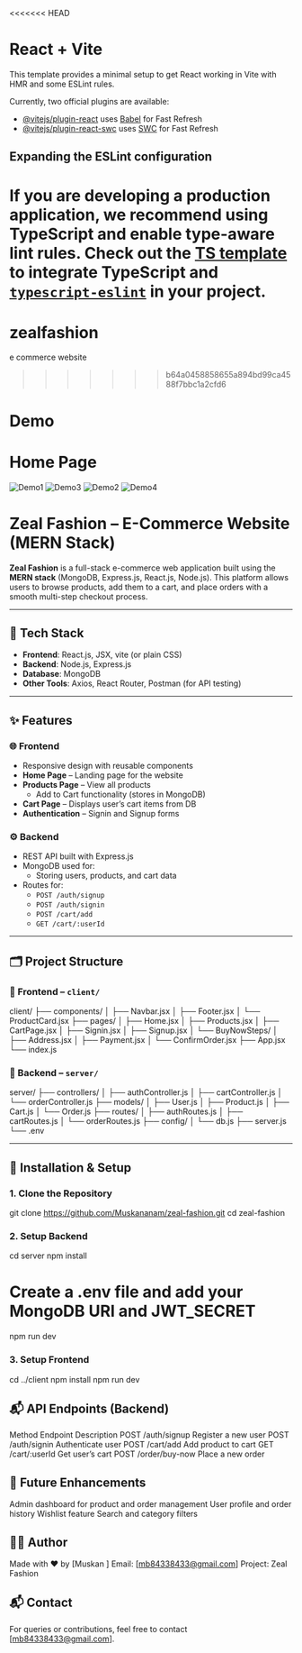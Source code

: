 <<<<<<< HEAD
# React + Vite

This template provides a minimal setup to get React working in Vite with HMR and some ESLint rules.

Currently, two official plugins are available:

- [@vitejs/plugin-react](https://github.com/vitejs/vite-plugin-react/blob/main/packages/plugin-react/README.md) uses [Babel](https://babeljs.io/) for Fast Refresh
- [@vitejs/plugin-react-swc](https://github.com/vitejs/vite-plugin-react-swc) uses [SWC](https://swc.rs/) for Fast Refresh

## Expanding the ESLint configuration

If you are developing a production application, we recommend using TypeScript and enable type-aware lint rules. Check out the [TS template](https://github.com/vitejs/vite/tree/main/packages/create-vite/template-react-ts) to integrate TypeScript and [`typescript-eslint`](https://typescript-eslint.io) in your project.
=======
# zealfashion
e commerce website
>>>>>>> b64a0458858655a894bd99ca4588f7bbc1a2cfd6
>>>>>>> 
  # Demo 
  # Home Page

![Demo1](./src/assets/Demo1.png)
![Demo3](./src/assets/Demo3.png)
![Demo2](./src/assets/Demo2.png)
![Demo4](./src/assets/Demo4.png)

#  Zeal Fashion – E-Commerce Website (MERN Stack)

**Zeal Fashion** is a full-stack e-commerce web application built using the **MERN stack** (MongoDB, Express.js, React.js, Node.js). This platform allows users to browse products, add them to a cart, and place orders with a smooth multi-step checkout process.

---

## 🧩 Tech Stack

- **Frontend**: React.js, JSX, vite (or plain CSS)
- **Backend**: Node.js, Express.js
- **Database**: MongoDB
- **Other Tools**: Axios, React Router, Postman (for API testing)

---

## ✨ Features

### 🌐 Frontend

- Responsive design with reusable components
- **Home Page** – Landing page for the website
- **Products Page** – View all products
  - Add to Cart functionality (stores in MongoDB)
- **Cart Page** – Displays user’s cart items from DB
- **Authentication** – Signin and Signup forms

### ⚙️ Backend

- REST API built with Express.js
- MongoDB used for:
  - Storing users, products, and cart data
- Routes for:
  - `POST /auth/signup`
  - `POST /auth/signin`
  - `POST /cart/add`
  - `GET /cart/:userId`

---

## 🗂️ Project Structure

### 📁 Frontend – `client/`

client/ ├── components/ │ ├── Navbar.jsx │ ├── Footer.jsx │ └── ProductCard.jsx ├── pages/ │ ├── Home.jsx │ ├── Products.jsx │ ├── CartPage.jsx │ ├── Signin.jsx │ ├── Signup.jsx │ └── BuyNowSteps/ │ ├── Address.jsx │ ├── Payment.jsx │ └── ConfirmOrder.jsx ├── App.jsx └── index.js


### 📁 Backend – `server/`

server/ ├── controllers/ │ ├── authController.js │ ├── cartController.js │ └── orderController.js ├── models/ │ ├── User.js │ ├── Product.js │ ├── Cart.js │ └── Order.js ├── routes/ │ ├── authRoutes.js │ ├── cartRoutes.js │ └── orderRoutes.js ├── config/ │ └── db.js ├── server.js └── .env


---

## 🔌 Installation & Setup

### 1. Clone the Repository


git clone https://github.com/Muskananam/zeal-fashion.git
cd zeal-fashion

### 2. Setup Backend
cd server
npm install
# Create a .env file and add your MongoDB URI and JWT_SECRET
npm run dev
### 3. Setup Frontend
cd ../client
npm install
npm run dev

## 📬 API Endpoints (Backend)
Method	Endpoint	Description
POST	/auth/signup	Register a new user
POST	/auth/signin	Authenticate user
POST	/cart/add	Add product to cart
GET	/cart/:userId	Get user’s cart
POST	/order/buy-now	Place a new order

## 🚀 Future Enhancements
Admin dashboard for product and order management
User profile and order history
Wishlist feature
Search and category filters

## 👨‍💻 Author
Made with ❤️ by [Muskan ]
Email: [mb84338433@gmail.com]
Project: Zeal Fashion
## 📬 Contact
For queries or contributions, feel free to contact [mb84338433@gmail.com].



